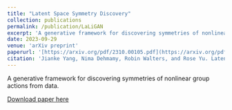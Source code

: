 ```yaml
---
title: "Latent Space Symmetry Discovery"
collection: publications
permalink: /publication/LaLiGAN
excerpt: 'A generative framework for discovering symmetries of nonlinear group actions from data.'
date: 2023-09-29
venue: 'arXiv preprint'
paperurl: '[https://arxiv.org/pdf/2310.00105.pdf](https://arxiv.org/pdf/2310.00105.pdf)'
citation: 'Jianke Yang, Nima Dehmamy, Robin Walters, and Rose Yu. Latent space symmetry discovery. arXiv preprint arXiv:2310.00105, 2023.'
---
```

A generative framework for discovering symmetries of nonlinear group actions from data.

[Download paper here](https://arxiv.org/pdf/2310.00105.pdf)
